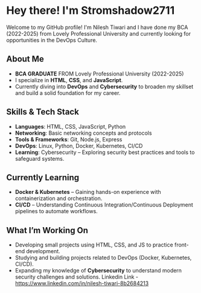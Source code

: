 # Hey there! I'm Stromshadow2711 

Welcome to my GitHub profile! I'm Nilesh Tiwari and I have done my BCA (2022-2025) from Lovely Professional University and currently looking for opportunities in the DevOps Culture.

## About Me
-  **BCA GRADUATE** FROM Lovely Professional University (2022-2025)
-  I specialize in **HTML**, **CSS**, and **JavaScript**.
-  Currently diving into **DevOps** and **Cybersecurity** to broaden my skillset and build a solid foundation for my career.

##  Skills & Tech Stack
- **Languages**: HTML, CSS, JavaScript, Python
- **Networking**: Basic networking concepts and protocols
- **Tools & Frameworks**: Git, Node.js, Express
- **DevOps**: Linux, Python, Docker, Kubernetes, CI/CD
- **Learning**: Cybersecurity – Exploring security best practices and tools to safeguard systems.

##  Currently Learning
-  **Docker & Kubernetes** – Gaining hands-on experience with containerization and orchestration.
-  **CI/CD** – Understanding Continuous Integration/Continuous Deployment pipelines to automate workflows.

## What I’m Working On
- Developing small projects using HTML, CSS, and JS to practice front-end development.
- Studying and building projects related to DevOps (Docker, Kubernetes, CI/CD).
- Expanding my knowledge of **Cybersecurity** to understand modern security challenges and solutions.
 Linkedin Link -
       https://www.linkedin.com/in/nilesh-tiwari-8b2684213
